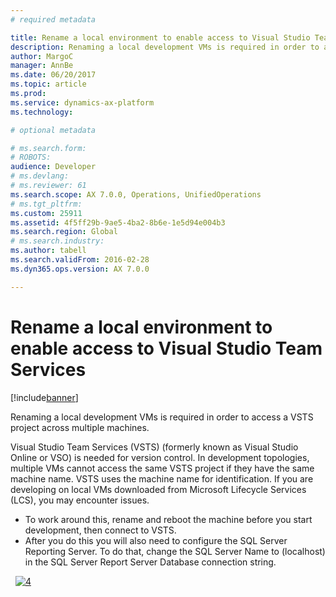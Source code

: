 ```yaml
---
# required metadata

title: Rename a local environment to enable access to Visual Studio Team Services
description: Renaming a local development VMs is required in order to access a VSTS project across multiple machines.
author: MargoC
manager: AnnBe
ms.date: 06/20/2017
ms.topic: article
ms.prod: 
ms.service: dynamics-ax-platform
ms.technology: 

# optional metadata

# ms.search.form: 
# ROBOTS: 
audience: Developer
# ms.devlang: 
# ms.reviewer: 61
ms.search.scope: AX 7.0.0, Operations, UnifiedOperations
# ms.tgt_pltfrm: 
ms.custom: 25911
ms.assetid: 4f5ff29b-9ae5-4ba2-8b6e-1e5d94e004b3
ms.search.region: Global
# ms.search.industry: 
ms.author: tabell
ms.search.validFrom: 2016-02-28
ms.dyn365.ops.version: AX 7.0.0

---
```


# Rename a local environment to enable access to Visual Studio Team Services

[!include[banner](../includes/banner.md)]


Renaming a local development VMs is required in order to access a VSTS project across multiple machines.

Visual Studio Team Services (VSTS) (formerly known as Visual Studio Online or VSO) is needed for version control. In development topologies, multiple VMs cannot access the same VSTS project if they have the same machine name. VSTS uses the machine name for identification. If you are developing on local VMs downloaded from Microsoft Lifecycle Services (LCS), you may encounter issues.

-   To work around this, rename and reboot the machine before you start development, then connect to VSTS.
-   After you do this you will also need to configure the SQL Server Reporting Server. To do that, change the SQL Server Name to (localhost) in the SQL Server Report Server Database connection string.

  [![4](./media/4.png)](./media/4.png)



